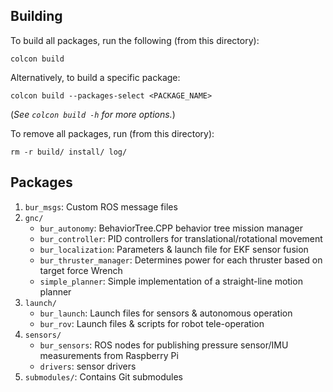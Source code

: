 ## Building
To build all packages, run the following (from this directory):
```
colcon build
```
Alternatively, to build a specific package:
```
colcon build --packages-select <PACKAGE_NAME>
```
(*See ``colcon build -h`` for more options.*)

To remove all packages, run (from this directory):
```
rm -r build/ install/ log/
```

## Packages

1. `bur_msgs`: Custom ROS message files
2. `gnc/`
   - `bur_autonomy`: BehaviorTree.CPP behavior tree mission manager
   - `bur_controller`: PID controllers for translational/rotational movement
   - `bur_localization`: Parameters & launch file for EKF sensor fusion
   - `bur_thruster_manager`: Determines power for each thruster based on target force Wrench
   - `simple_planner`: Simple implementation of a straight-line motion planner
3. `launch/`
   - `bur_launch`: Launch files for sensors & autonomous operation
   - `bur_rov`: Launch files & scripts for robot tele-operation
4. `sensors/`
   - `bur_sensors`: ROS nodes for publishing pressure sensor/IMU measurements from Raspberry Pi
   - `drivers`: sensor drivers
5. `submodules/`: Contains Git submodules
